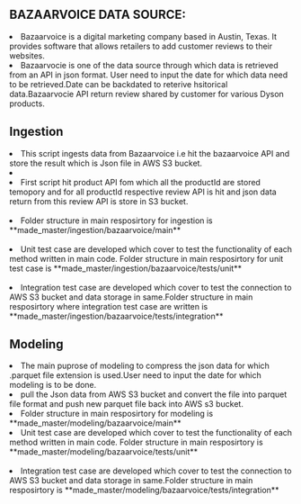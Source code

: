 ## BAZAARVOICE DATA SOURCE:
<li>Bazaarvoice is a digital marketing company based in Austin, Texas. It provides software that allows retailers to add customer reviews to their websites.</li> 
<li>Bazaarvocie is one of the data source through which data is retrieved from an API in json format. User need to input the date for which data need to be retrieved.Date can be backdated to reterive hsitorical data.Bazaarvocie API return review shared by customer for various Dyson products.</li> 

## Ingestion
<li> This script ingests data from Bazaarvoice i.e hit the bazaarvoice API and store the result which is Json file in AWS S3 bucket.<li>
<li> First script hit product API fom which all the productId are stored temopory and for all productId respective review API is hit and json data return from this review API is store in S3 bucket.</li> <br />
<li> Folder structure in main resposirtory for ingestion is **made_master/ingestion/bazaarvoice/main** </li> <br />
<li> Unit test case are developed which cover to test the functionality of each method written in main code. Folder structure in main resposirtory for unit test case is **made_master/ingestion/bazaarvoice/tests/unit** </li> <br />
<li> Integration test case are developed which cover to test the connection to AWS S3 bucket and data storage in same.Folder structure in main resposirtory where integration test case are written is **made_master/ingestion/bazaarvoice/tests/integration**</li>

## Modeling
<li> The main puprose of modeling to compress the json data for which .parquet file extension is used.User need to input the date for which modeling is to be done.</li>
<li> pull the Json data from AWS S3 bucket and convert the file into parquet file format and push new parquet file back into AWS s3 bucket.</li>
<li> Folder structure in main resposirtory for modeling is **made_master/modeling/bazaarvoice/main** </ li> <br />
<li> Unit test case are developed which cover to test the functionality of each method written in main code. Folder structure in main resposirtory is **made_master/modeling/bazaarvoice/tests/unit** </li> <br />
<li> Integration test case are developed which cover to test the connection to AWS S3 bucket and data storage in same.Folder structure in main resposirtory is **made_master/modeling/bazaarvoice/tests/integration**</li>


